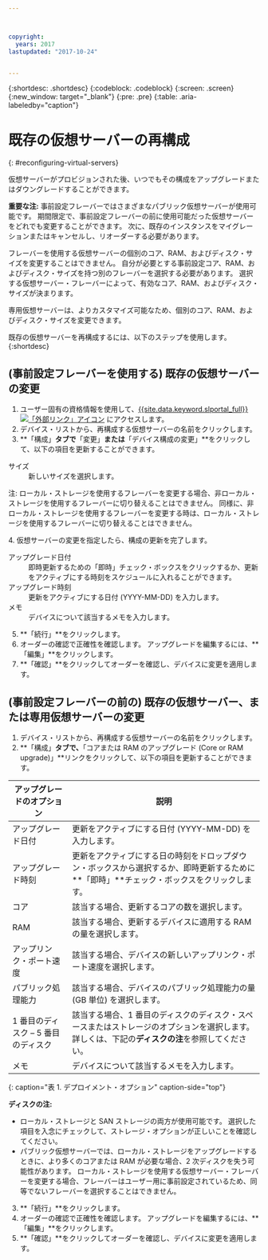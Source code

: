 ```yaml
---



copyright:
  years: 2017
lastupdated: "2017-10-24"


---
```


{:shortdesc: .shortdesc}
{:codeblock: .codeblock}
{:screen: .screen}
{:new_window: target="_blank"}
{:pre: .pre}
{:table: .aria-labeledby="caption"}


# 既存の仮想サーバーの再構成
{: #reconfiguring-virtual-servers}

仮想サーバーがプロビジョンされた後、いつでもその構成をアップグレードまたはダウングレードすることができます。  

**重要な注:** 事前設定フレーバーではさまざまなパブリック仮想サーバーが使用可能です。 期間限定で、事前設定フレーバーの前に使用可能だった仮想サーバーをどれでも変更することができます。 次に、既存のインスタンスをマイグレーションまたはキャンセルし、リオーダーする必要があります。 

フレーバーを使用する仮想サーバーの個別のコア、RAM、およびディスク・サイズを変更することはできません。 自分が必要とする事前設定コア、RAM、およびディスク・サイズを持つ別のフレーバーを選択する必要があります。 選択する仮想サーバー・フレーバーによって、有効なコア、RAM、およびディスク・サイズが決まります。  

専用仮想サーバーは、よりカスタマイズ可能なため、個別のコア、RAM、およびディスク・サイズを変更できます。

既存の仮想サーバーを再構成するには、以下のステップを使用します。
{:shortdesc}

## (事前設定フレーバーを使用する) 既存の仮想サーバーの変更
1. ユーザー固有の資格情報を使用して、[{{site.data.keyword.slportal_full}} ![「外部リンク」アイコン](../icons/launch-glyph.svg "「外部リンク」アイコン")](https://control.softlayer.com/) にアクセスします。 
2. デバイス・リストから、再構成する仮想サーバーの名前をクリックします。
3. **「構成」**タブで**「変更」**または**「デバイス構成の変更」**をクリックして、以下の項目を更新することができます。 
  <dl>
  <dt>サイズ</dt>
  <dd>新しいサイズを選択します。</dd>
  <p><note>注: ローカル・ストレージを使用するフレーバーを変更する場合、非ローカル・ストレージを使用するフレーバーに切り替えることはできません。 同様に、非ローカル・ストレージを使用するフレーバーを変更する時は、ローカル・ストレージを使用するフレーバーに切り替えることはできません。
  </note></p>
  </dl>
4. 仮想サーバーの変更を指定したら、構成の更新を完了します。
  <dl>
  
  <dt>アップグレード日付</dt>
  <dd>即時更新するための「即時」チェック・ボックスをクリックするか、更新をアクティブにする時刻をスケジュールに入れることができます。</dd>

  <dt>アップグレード時刻</dt>
  <dd>更新をアクティブにする日付 (YYYY-MM-DD) を入力します。</dd>

  <dt>メモ</dt>
  <dd>デバイスについて該当するメモを入力します。 </dd>
  </dl>

5. **「続行」**をクリックします。
6. オーダーの確認で正確性を確認します。  アップグレードを編集するには、**「編集」**をクリックします。
7. **「確認」**をクリックしてオーダーを確認し、デバイスに変更を適用します。

## (事前設定フレーバーの前の) 既存の仮想サーバー、または専用仮想サーバーの変更
1. デバイス・リストから、再構成する仮想サーバーの名前をクリックします。
2. **「構成」**タブで、**「コアまたは RAM のアップグレード (Core or RAM upgrade)」**リンクをクリックして、以下の項目を更新することができます。 
  
|アップグレードのオプション|説明                                                                                              |
| ----------------------- | ----------------------------------------------------------------------------------------------------------- |
|アップグレード日付      | 更新をアクティブにする日付 (YYYY-MM-DD) を入力します。                                                |
|アップグレード時刻      | 更新をアクティブにする日の時刻をドロップダウン・ボックスから選択するか、即時更新するために**「即時」**チェック・ボックスをクリックします。                                                                                        |
|コア                    |該当する場合、更新するコアの数を選択します。 |
|RAM                     |該当する場合、更新するデバイスに適用する RAM の量を選択します。   |
|アップリンク・ポート速度|該当する場合、デバイスの新しいアップリンク・ポート速度を選択します。 |
|パブリック処理能力      |該当する場合、デバイスのパブリック処理能力の量 (GB 単位) を選択します。   |
|1 番目のディスク – 5 番目のディスク |該当する場合、1 番目のディスクのディスク・スペースまたはストレージのオプションを選択します。 詳しくは、下記の**ディスクの注**を参照してください。                                                                                                                               |
|メモ                   |デバイスについて該当するメモを入力します。                                                                 |
{: caption="表 1. デプロイメント・オプション" caption-side="top"}   
  
  **ディスクの注:**
  * ローカル・ストレージと SAN ストレージの両方が使用可能です。  選択した項目を入念にチェックして、ストレージ・オプションが正しいことを確認してください。
  * パブリック仮想サーバーでは、ローカル・ストレージをアップグレードするときに、より多くのコアまたは RAM が必要な場合、2 次ディスクを失う可能性があります。 ローカル・ストレージを使用する仮想サーバー・フレーバーを変更する場合、フレーバーはユーザー用に事前設定されているため、同等でないフレーバーを選択することはできません。
3. **「続行」**をクリックします。
4. オーダーの確認で正確性を確認します。  アップグレードを編集するには、**「編集」**をクリックします。
5. **「確認」**をクリックしてオーダーを確認し、デバイスに変更を適用します。
